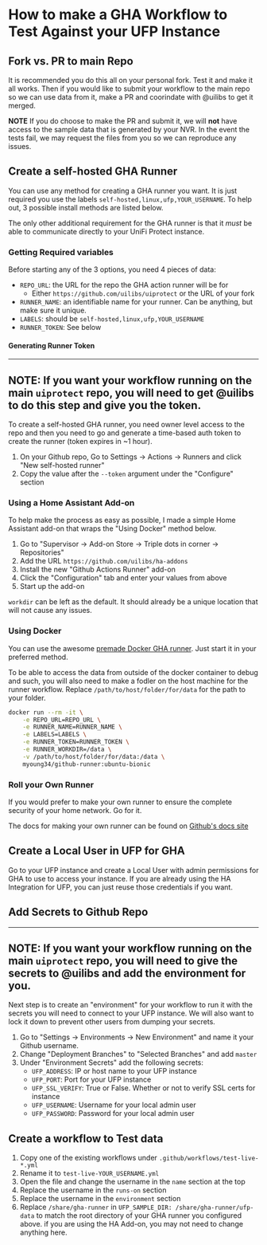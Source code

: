 # How to make a GHA Workflow to Test Against your UFP Instance

## Fork vs. PR to main Repo

It is recommended you do this all on your personal fork. Test it and make it all works. Then if you would like to submit your workflow to the main repo so we can use data from it, make a PR and coorindate with @uilibs to get it merged.

**NOTE** If you do choose to make the PR and submit it, we will **not** have access to the sample data that is generated by your NVR. In the event the tests fail, we may request the files from you so we can reproduce any issues.

## Create a self-hosted GHA Runner

You can use any method for creating a GHA runner you want. It is just required you use the labels `self-hosted,linux,ufp,YOUR_USERNAME`. To help out, 3 possible install methods are listed below.

The only other additional requirement for the GHA runner is that it _must_ be able to communicate directly to your UniFi Protect instance.

### Getting Required variables

Before starting any of the 3 options, you need 4 pieces of data:

- `REPO_URL`: the URL for the repo the GHA action runner will be for
  - Either `https://github.com/uilibs/uiprotect` or the URL of your fork
- `RUNNER_NAME`: an identifiable name for your runner. Can be anything, but make sure it unique.
- `LABELS`: should be `self-hosted,linux,ufp,YOUR_USERNAME`
- `RUNNER_TOKEN`: See below

#### Generating Runner Token

---

## **NOTE**: If you want your workflow running on the main `uiprotect` repo, you will need to get @uilibs to do this step and give you the token.

To create a self-hosted GHA runner, you need owner level access to the repo and then you need to go and generate a time-based auth token to create the runner (token expires in ~1 hour).

1. On your Github repo, Go to Settings -> Actions -> Runners and click "New self-hosted runner"
2. Copy the value after the `--token` argument under the "Configure" section

### Using a Home Assistant Add-on

To help make the process as easy as possible, I made a simple Home Assistant add-on that wraps the "Using Docker" method below.

1. Go to "Supervisor -> Add-on Store -> Triple dots in corner -> Repositories"
2. Add the URL `https://github.com/uilibs/ha-addons`
3. Install the new "Github Actions Runner" add-on
4. Click the "Configuration" tab and enter your values from above
5. Start up the add-on

`workdir` can be left as the default. It should already be a unique location that will not cause any issues.

### Using Docker

You can use the awesome [premade Docker GHA runner](https://github.com/myoung34/docker-github-actions-runner). Just start it in your preferred method.

To be able to access the data from outside of the docker container to debug and such, you will also need to make a fodler on the host machine for the runner workflow. Replace `/path/to/host/folder/for/data` for the path to your folder.

```bash
docker run --rm -it \
    -e REPO_URL=REPO_URL \
    -e RUNNER_NAME=RUNNER_NAME \
    -e LABELS=LABELS \
    -e RUNNER_TOKEN=RUNNER_TOKEN \
    -e RUNNER_WORKDIR=/data \
    -v /path/to/host/folder/for/data:/data \
    myoung34/github-runner:ubuntu-bionic
```

### Roll your Own Runner

If you would prefer to make your own runner to ensure the complete security of your home network. Go for it.

The docs for making your own runner can be found on [Github's docs site](https://docs.github.com/en/actions/hosting-your-own-runners/adding-self-hosted-runners)

## Create a Local User in UFP for GHA

Go to your UFP instance and create a Local User with admin permissions for GHA to use to access your instance. If you are already using the HA Integration for UFP, you can just reuse those credentials if you want.

## Add Secrets to Github Repo

---

## **NOTE**: If you want your workflow running on the main `uiprotect` repo, you will need to give the secrets to @uilibs and add the environment for you.

Next step is to create an "environment" for your workflow to run it with the secrets you will need to connect to your UFP instance. We will also want to lock it down to prevent other users from dumping your secrets.

1. Go to "Settings -> Environments -> New Environment" and name it your Github username.
2. Change "Deployment Branches" to "Selected Branches" and add `master`
3. Under "Environment Secrets" add the following secrets:
   - `UFP_ADDRESS`: IP or host name to your UFP instance
   - `UFP_PORT`: Port for your UFP instance
   - `UFP_SSL_VERIFY`: True or False. Whether or not to verify SSL certs for instance
   - `UFP_USERNAME`: Username for your local admin user
   - `UFP_PASSWORD`: Password for your local admin user

## Create a workflow to Test data

1. Copy one of the existing workflows under `.github/workflows/test-live-*.yml`
2. Rename it to `test-live-YOUR_USERNAME.yml`
3. Open the file and change the username in the `name` section at the top
4. Replace the username in the `runs-on` section
5. Replace the username in the `environment` section
6. Replace `/share/gha-runner` in `UFP_SAMPLE_DIR: /share/gha-runner/ufp-data` to match the root directory of your GHA runner you configured above. if you are using the HA Add-on, you may not need to change anything here.

